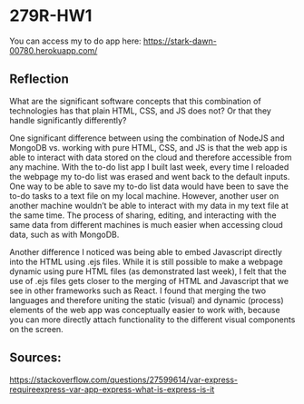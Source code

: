 # 279R-HW1

You can access my to do app here: https://stark-dawn-00780.herokuapp.com/

## Reflection 
What are the significant software concepts that this combination of technologies has that plain HTML, CSS, and JS does not? Or that they handle significantly differently?

One significant difference between using the combination of NodeJS and MongoDB vs. working with pure HTML, CSS, and JS is that the web app is able to interact with data stored on the cloud and therefore accessible from any machine. With the to-do list app I built last week, every time I reloaded the webpage my to-do list was erased and went back to the default inputs. One way to be able to save my to-do list data would have been to save the to-do tasks to a text file on my local machine. However, another user on another machine wouldn’t be able to interact with my data in my text file at the same time. The process of sharing, editing, and interacting with the same data from different machines is much easier when accessing cloud data, such as with MongoDB.

Another difference I noticed was being able to embed Javascript directly into the HTML using .ejs files. While it is still possible to make a webpage dynamic using pure HTML files (as demonstrated last week), I felt that the use of .ejs files gets closer to the merging of HTML and Javascript that we see in other frameworks such as React. I found that merging the two languages and therefore uniting the static (visual) and dynamic (process) elements of the web app was conceptually easier to work with, because you can more directly attach functionality to the different visual components on the screen.


## Sources:

https://stackoverflow.com/questions/27599614/var-express-requireexpress-var-app-express-what-is-express-is-it

